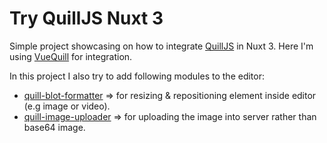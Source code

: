 # Try QuillJS Nuxt 3

Simple project showcasing on how to integrate [QuillJS](https://quilljs.com/) in Nuxt 3. Here I'm using [VueQuill](https://vueup.github.io/vue-quill/) for integration.

In this project I also try to add following modules to the editor: 

- [quill-blot-formatter](https://github.com/Fandom-OSS/quill-blot-formatter) => for resizing & repositioning element inside editor (e.g image or video).
- [quill-image-uploader](https://github.com/NoelOConnell/quill-image-uploader) => for uploading the image into server rather than base64 image.